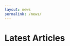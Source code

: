 ```yaml
---
layout: news
permalink: /news/
---
```


<style>
    .Post {
        border: 1px solid #ddd;
        padding: 10px;
        margin-bottom: 15px;
        font-family: Helvetica, sans-serif;
    }
    #post-title {
        font-weight: bold;
        font-size: 18px;
    }
    #post-quotes {
        margin-top: 10px;
        color: #000;
        font-size: 18px;
    }
</style>

<h1>Latest Articles</h1>
<div id="articles-container"></div>

<script>
async function fetchArticles() {
    const rssUrls = [
        "https://www.molineux.news/news/feed/",
        "https://www.wearepalace.uk/feed/",
        "https://www.westhamzone.com/feed/",
        "https://arseblog.news/feed/",
        "https://www.astonvilla.news/feed/",
        "https://cityxtra.co.uk/feed/",
        "https://www.geordiebootboys.com/feed/",
        "https://www.getfootballnewsgermany.com/feed/atom/",
        "https://www.goodisonnews.com/feed/",
        "https://hammyend.com/index.php/feed/",
        "https://www.managingmadrid.com/rss/current.xml",
        "https://www.nottinghamforest.news/feed/",
        "https://www.spurs-web.com/wp-json/feed/v1/posts",
        "https://www.thechelseachronicle.com/news/feed/",
        "https://www.wearebrighton.com/newsopinion/feed/"
    ];

    const articlesContainer = document.getElementById("articles-container");
    const parser = new DOMParser();
    let allArticles = [];

    for (let rssUrl of rssUrls) {
        try {
            // Fetch RSS feed
            const rssResponse = await fetch(rssUrl);
            const rssText = await rssResponse.text();
            const xml = parser.parseFromString(rssText, "text/xml");

            const items = Array.from(xml.querySelectorAll("item")).slice(0, 5); // Get up to 5 articles per feed

            for (let item of items) {
                let title = item.querySelector("title").textContent;
                let url = item.querySelector("link").textContent;
                let pubDate = item.querySelector("pubDate") ? new Date(item.querySelector("pubDate").textContent) : new Date();

                try {
                    // Fetch the full article page
                    const articleResponse = await fetch(url);
                    const articleText = await articleResponse.text();
                    const articleDoc = parser.parseFromString(articleText, "text/html");

                    // Extract paragraphs
                    let paragraphs = Array.from(articleDoc.querySelectorAll("p")).map(p => p.textContent);

                    // Find paragraphs containing quotes
                    let quoteParagraphs = paragraphs.filter(p => p.match(/["“”'](.*?)["“”']/));

                    // Only store articles that contain quotes
                    if (quoteParagraphs.length > 0) {
                        allArticles.push({
                            title,
                            url,
                            pubDate,
                            quoteParagraphs
                        });
                    }

                } catch (error) {
                    console.error("Error fetching article:", url, error);
                }
            }
        } catch (error) {
            console.error("Error fetching RSS feed:", rssUrl, error);
        }
    }

    // Sort articles by publication date (most recent first)
    allArticles.sort((a, b) => b.pubDate - a.pubDate);

    // Render only articles that contain quotes
    allArticles.forEach(article => {
        let postDiv = document.createElement("div");
        postDiv.classList.add("Post");

        let titleDiv = document.createElement("div");
        titleDiv.id = "post-title";
        let titleLink = document.createElement("a");
        titleLink.href = article.url;
        titleLink.id = "post-url";
        titleLink.textContent = article.title;
        titleDiv.appendChild(titleLink);

        let quotesDiv = document.createElement("div");
        quotesDiv.id = "post-quotes";
        quotesDiv.innerHTML = article.quoteParagraphs.map(p => `<p>${p}</p>`).join("");

        // Append elements to the post container
        postDiv.appendChild(titleDiv);
        postDiv.appendChild(quotesDiv);
        articlesContainer.appendChild(postDiv);
    });
}

// Run the function on page load
fetchArticles();
</script>